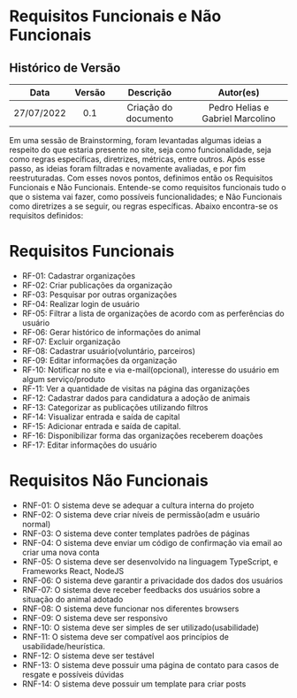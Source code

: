 # Requisitos Funcionais e Não Funcionais

## Histórico de Versão


|    Data    | Versão |      Descrição       |            Autor(es)             |
| :--------: | :----: | :------------------: | :------------------------------: |
| 27/07/2022 |  0.1   | Criação do documento | Pedro Helias e Gabriel Marcolino |

Em uma sessão de Brainstorming, foram levantadas algumas ideias a respeito do que estaria presente no site, seja como funcionalidade, seja como regras específicas, diretrizes, métricas, entre outros. Após esse passo, as ideias foram filtradas e novamente avaliadas, e por fim reestruturadas. Com esses novos pontos, definimos então os Requisitos Funcionais e Não Funcionais. Entende-se como requisitos funcionais tudo o que o sistema vai fazer, como possíveis funcionalidades; e Não Funcionais como diretrizes a se seguir, ou regras específicas. Abaixo encontra-se os requisitos definidos:

# Requisitos Funcionais

* RF-01: Cadastrar organizações
* RF-02: Criar publicações da organização
* RF-03: Pesquisar por outras organizações
* RF-04: Realizar login de usuário
* RF-05: Filtrar a lista de organizações de acordo com as perferências do usuário
* RF-06: Gerar histórico de informações do animal
* RF-07: Excluir organização
* RF-08: Cadastrar usuário(voluntário, parceiros)
* RF-09: Editar informações da organização
* RF-10: Notificar no site e via e-mail(opcional), interesse do usuário em algum serviço/produto
* RF-11: Ver a quantidade de visitas na página das organizações
* RF-12: Cadastrar dados para candidatura a adoção de animais
* RF-13: Categorizar as publicações utilizando filtros
* RF-14: Visualizar entrada e saída de capital
* RF-15: Adicionar entrada e saída de capital.
* RF-16: Disponibilizar forma das organizações receberem doações
* RF-17: Editar informações do usuário

# Requisitos Não Funcionais

* RNF-01: O sistema deve se adequar a cultura interna do projeto
* RNF-02: O sistema deve criar níveis de permissão(adm e usuário normal)
* RNF-03: O sistema deve conter templates padrões de páginas
* RNF-04: O sistema deve enviar um código de confirmação via email ao criar uma nova conta
* RNF-05: O sistema deve ser desenvolvido na linguagem TypeScript, e Frameworks React, NodeJS
* RNF-06: O sistema deve garantir a privacidade dos dados dos usuários
* RNF-07: O sistema deve receber feedbacks dos usuários sobre a situação do animal adotado
* RNF-08: O sistema deve funcionar nos diferentes browsers
* RNF-09: O sistema deve ser responsivo
* RNF-10: O sistema deve ser simples de ser utilizado(usabilidade)
* RNF-11: O sistema deve ser compatível aos princípios de usabilidade/heurística.
* RNF-12: O sistema deve ser testável
* RNF-13: O sistema deve possuir uma página de contato para casos de resgate e possíveis dúvidas
* RNF-14: O sistema deve possuir um template para criar posts


